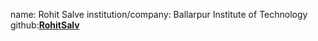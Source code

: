 name: Rohit Salve
institution/company: Ballarpur Institute of Technology
github:[**RohitSalv**](https://github.com/RohitSalv)
